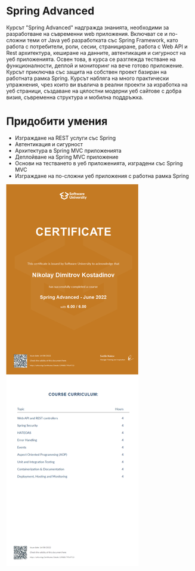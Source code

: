 # Spring Advanced
Курсът "Spring Advanced" надгражда знанията, необходими за разработване на съвременни web приложения. Включват се и по-сложни теми от Java уеб разработката със Spring Framework, като работа с потребители, роли, сесии, странициране, работа с Web API и Rest архитектура, кеширане на данните, автентикация и сигурност на уеб приложенията. Освен това, в курса се разглежда тестване на функционалности, деплой и мониторинг на вече готово приложение. Курсът приключва със защита на собствен проект базиран на работната рамка Spring. Курсът набляга на много практически упражнения, чрез които ви въвлича в реални проекти за изработка на уеб страници, създаване на цялостни модерни уеб сайтове с добра визия, съвременна структура и мобилна поддръжка.


# Придобити умения
* Изграждане на REST услуги със Spring
* Автентикация и сигурност
* Архитектура в Spring MVC приложенията
* Деплойване на Spring MVC приложение
* Основи на тестването в уеб приложенията, изградени със Spring MVC
* Изграждане на по-сложни уеб приложения с работна рамка Spring


![Certificate](https://github.com/NikolayKostadinov/Spring-Advanced/blob/main/Spring%20Advanced%20-%20June%202022%20-%20Certificate.jpeg)
